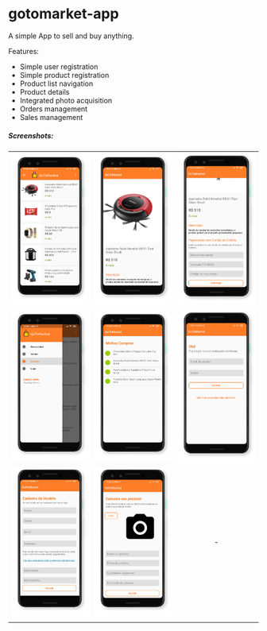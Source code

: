 # gotomarket-app

A simple App to sell and buy anything.

Features:
- Simple user registration
- Simple product registration
- Product list navigation
- Product details
- Integrated photo acquisition
- Orders management
- Sales management

##### Screenshots:

| | | |
|:-------------------------:|:-------------------------:|:-------------------------:|
|<img src="https://github.com/diegoalves0688/gotomarket-app/raw/master/images/screens/product-list.png" width="250"> |  <img src="https://github.com/diegoalves0688/gotomarket-app/raw/master/images/screens/product-screen-1.png" width="250">|<img src="https://github.com/diegoalves0688/gotomarket-app/raw/master/images/screens/product-screen-2.png" width="250">|
|<img src="https://github.com/diegoalves0688/gotomarket-app/raw/master/images/screens/main-menu.png" width="250">  |  <img src="https://github.com/diegoalves0688/gotomarket-app/raw/master/images/screens/orders.png" width="250">|<img src="https://github.com/diegoalves0688/gotomarket-app/raw/master/images/screens/login.png" width="250">|
|<img src="https://github.com/diegoalves0688/gotomarket-app/raw/master/images/screens/new-user.png" width="250">  |  <img src="https://github.com/diegoalves0688/gotomarket-app/raw/master/images/screens/new-product.png" width="250">| - |
|  |  ||
